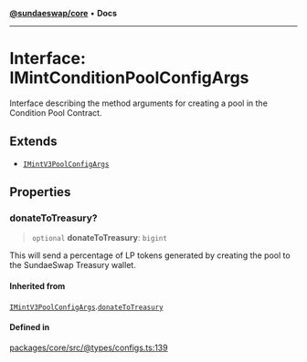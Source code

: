 [**@sundaeswap/core**](../../README.md) • **Docs**

***

# Interface: IMintConditionPoolConfigArgs

Interface describing the method arguments for creating a pool
in the Condition Pool Contract.

## Extends

- [`IMintV3PoolConfigArgs`](IMintV3PoolConfigArgs.md)

## Properties

### donateToTreasury?

> `optional` **donateToTreasury**: `bigint`

This will send a percentage of LP tokens generated by creating the pool
to the SundaeSwap Treasury wallet.

#### Inherited from

[`IMintV3PoolConfigArgs`](IMintV3PoolConfigArgs.md).[`donateToTreasury`](IMintV3PoolConfigArgs.md#donatetotreasury)

#### Defined in

[packages/core/src/@types/configs.ts:139](https://github.com/SundaeSwap-finance/sundae-sdk/blob/main/packages/core/src/@types/configs.ts#L139)
